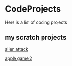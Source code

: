 # CodeProjects
Here is a list of coding projects
## my scratch projects
[alien attack](https://scratch.mit.edu/projects/447220400)

[apple game 2](https://scratch.mit.edu/projects/445671728)
